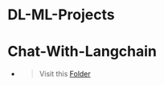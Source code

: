 # DL-ML-Projects

# Chat-With-Langchain
- >Visit this [Folder](https://github.com/karanshah254/DL-ML-Projects/blob/main/chat-with-langchain/readme.md)